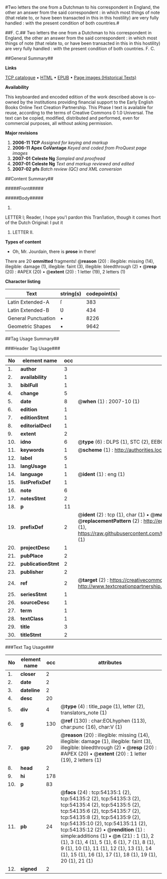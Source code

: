 #Two letters the one from a Dutchman to his correspondent in England, the other an answer from the said correspondent : in which most things of note (that relate to, or have been transacted in this in this hostility) are very fully handled : with the present condition of both countries.#

##F. C.##
Two letters the one from a Dutchman to his correspondent in England, the other an answer from the said correspondent : in which most things of note (that relate to, or have been transacted in this in this hostility) are very fully handled : with the present condition of both countries.
F. C.

##General Summary##

**Links**

[TCP catalogue](http://www.ota.ox.ac.uk/tcp/)  • 
[HTML](http://tei.it.ox.ac.uk/tcp/Texts-HTML/free/A32/A32293.html)  • 
[EPUB](http://tei.it.ox.ac.uk/tcp/Texts-EPUB/free/A32/A32293.epub) • 
[Page images (Historical Texts)](https://data.historicaltexts.jisc.ac.uk/view?pubId=eebo-12102398e&pageId=eebo-12102398e-54135-1)

**Availability**

This keyboarded and encoded edition of the
	       work described above is co-owned by the institutions
	       providing financial support to the Early English Books
	       Online Text Creation Partnership. This Phase I text is
	       available for reuse, according to the terms of Creative
	       Commons 0 1.0 Universal. The text can be copied,
	       modified, distributed and performed, even for
	       commercial purposes, all without asking permission.

**Major revisions**

1. __2006-11__ __TCP__ *Assigned for keying and markup*
1. __2006-11__ __Apex CoVantage__ *Keyed and coded from ProQuest page images*
1. __2007-01__ __Celeste Ng__ *Sampled and proofread*
1. __2007-01__ __Celeste Ng__ *Text and markup reviewed and edited*
1. __2007-02__ __pfs__ *Batch review (QC) and XML conversion*

##Content Summary##

#####Front#####

#####Body#####

1. 
LETTER I;
Reader, I hope you'l pardon this Tranſlation, though it comes ſhort of the Dutch Original: I put it 
1. LETTER II.

**Types of content**

  * Oh, Mr. Jourdain, there is **prose** in there!

There are 20 **ommitted** fragments! 
 @__reason__ (20) : illegible: missing (14), illegible: damage (1), illegible: faint (3), illegible: bleedthrough (2)  •  @__resp__ (20) : #APEX (20)  •  @__extent__ (20) : 1 letter (19), 2 letters (1)

**Character listing**


|Text|string(s)|codepoint(s)|
|---|---|---|
|Latin Extended-A|ſ|383|
|Latin Extended-B|Ʋ|434|
|General Punctuation|•|8226|
|Geometric Shapes|▪|9642|

##Tag Usage Summary##

###Header Tag Usage###

|No|element name|occ|attributes|
|---|---|---|---|
|1.|__author__|3||
|2.|__availability__|1||
|3.|__biblFull__|1||
|4.|__change__|5||
|5.|__date__|8| @__when__ (1) : 2007-10 (1)|
|6.|__edition__|1||
|7.|__editionStmt__|1||
|8.|__editorialDecl__|1||
|9.|__extent__|2||
|10.|__idno__|6| @__type__ (6) : DLPS (1), STC (2), EEBO-CITATION (1), OCLC (1), VID (1)|
|11.|__keywords__|1| @__scheme__ (1) : http://authorities.loc.gov/ (1)|
|12.|__label__|5||
|13.|__langUsage__|1||
|14.|__language__|1| @__ident__ (1) : eng (1)|
|15.|__listPrefixDef__|1||
|16.|__note__|6||
|17.|__notesStmt__|2||
|18.|__p__|11||
|19.|__prefixDef__|2| @__ident__ (2) : tcp (1), char (1)  •  @__matchPattern__ (2) : ([0-9\-]+):([0-9IVX]+) (1), (.+) (1)  •  @__replacementPattern__ (2) : http://eebo.chadwyck.com/downloadtiff?vid=$1&page=$2 (1), https://raw.githubusercontent.com/textcreationpartnership/Texts/master/tcpchars.xml#$1 (1)|
|20.|__projectDesc__|1||
|21.|__pubPlace__|2||
|22.|__publicationStmt__|2||
|23.|__publisher__|2||
|24.|__ref__|2| @__target__ (2) : https://creativecommons.org/publicdomain/zero/1.0/ (1), http://www.textcreationpartnership.org/docs/. (1)|
|25.|__seriesStmt__|1||
|26.|__sourceDesc__|1||
|27.|__term__|1||
|28.|__textClass__|1||
|29.|__title__|3||
|30.|__titleStmt__|2||


###Text Tag Usage###

|No|element name|occ|attributes|
|---|---|---|---|
|1.|__closer__|2||
|2.|__date__|2||
|3.|__dateline__|2||
|4.|__desc__|20||
|5.|__div__|4| @__type__ (4) : title_page (1), letter (2), translators_note (1)|
|6.|__g__|130| @__ref__ (130) : char:EOLhyphen (113), char:punc (16), char:V (1)|
|7.|__gap__|20| @__reason__ (20) : illegible: missing (14), illegible: damage (1), illegible: faint (3), illegible: bleedthrough (2)  •  @__resp__ (20) : #APEX (20)  •  @__extent__ (20) : 1 letter (19), 2 letters (1)|
|8.|__head__|2||
|9.|__hi__|178||
|10.|__p__|83||
|11.|__pb__|24| @__facs__ (24) : tcp:54135:1 (2), tcp:54135:2 (2), tcp:54135:3 (2), tcp:54135:4 (2), tcp:54135:5 (2), tcp:54135:6 (2), tcp:54135:7 (2), tcp:54135:8 (2), tcp:54135:9 (2), tcp:54135:10 (2), tcp:54135:11 (2), tcp:54135:12 (2)  •  @__rendition__ (1) : simple:additions (1)  •  @__n__ (21) : 1 (1), 2 (1), 3 (1), 4 (1), 5 (1), 6 (1), 7 (1), 8 (1), 9 (1), 10 (1), 11 (1), 12 (1), 13 (1), 14 (1), 15 (1), 16 (1), 17 (1), 18 (1), 19 (1), 20 (1), 21 (1)|
|12.|__signed__|2||

